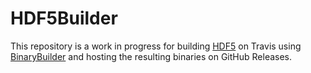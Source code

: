 # HDF5Builder

This repository is a work in progress for building [HDF5](https://www.hdfgroup.org/downloads/hdf5/)
on Travis using [BinaryBuilder](https://github.com/JuliaPackaging/BinaryBuilder.jl) and hosting
the resulting binaries on GitHub Releases.
